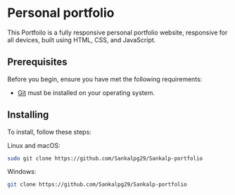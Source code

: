 # Personal portfolio


This Portfoilo is a fully responsive personal portfolio website, responsive for all devices, built using HTML, CSS, and JavaScript.



## Prerequisites

Before you begin, ensure you have met the following requirements:

* [Git](https://git-scm.com/downloads "Download Git") must be installed on your operating system.

## Installing 

To install, follow these steps:

Linux and macOS:

```bash
sudo git clone https://github.com/Sankalpg29/Sankalp-portfolio
```

Windows:

```bash
git clone https://github.com/Sankalpg29/Sankalp-portfolio
```

